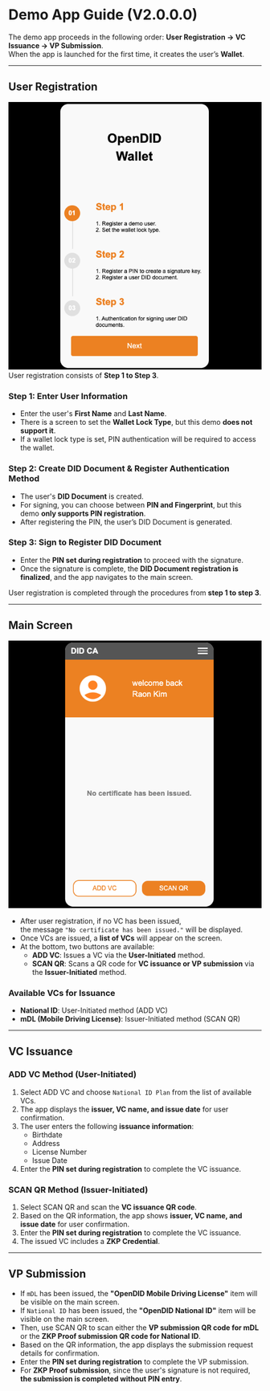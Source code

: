 # Demo App Guide (V2.0.0.0)

The demo app proceeds in the following order: **User Registration → VC Issuance → VP Submission**.  
When the app is launched for the first time, it creates the user’s **Wallet**.

---

## User Registration
![User Registration](images/guide1.png)  
User registration consists of **Step 1 to Step 3**.

### Step 1: Enter User Information
- Enter the user's **First Name** and **Last Name**.
- There is a screen to set the **Wallet Lock Type**, but this demo **does not support it**.
- If a wallet lock type is set, PIN authentication will be required to access the wallet.

### Step 2: Create DID Document & Register Authentication Method
- The user's **DID Document** is created.
- For signing, you can choose between **PIN and Fingerprint**, but this demo **only supports PIN registration**.
- After registering the PIN, the user’s DID Document is generated.

### Step 3: Sign to Register DID Document
- Enter the **PIN set during registration** to proceed with the signature.
- Once the signature is complete, the **DID Document registration is finalized**, and the app navigates to the main screen.

User registration is completed through the procedures from **step 1 to step 3**.

---

## Main Screen
![Main Screen](images/guide2.png)  
- After user registration, if no VC has been issued,  
  the message `"No certificate has been issued."` will be displayed.
- Once VCs are issued, a **list of VCs** will appear on the screen.
- At the bottom, two buttons are available:
  - **ADD VC**: Issues a VC via the **User-Initiated** method.
  - **SCAN QR**: Scans a QR code for **VC issuance or VP submission** via the **Issuer-Initiated** method.

### Available VCs for Issuance
- **National ID**: User-Initiated method (ADD VC)
- **mDL (Mobile Driving License)**: Issuer-Initiated method (SCAN QR)

---

## VC Issuance

### ADD VC Method (User-Initiated)
1. Select ADD VC and choose `National ID Plan` from the list of available VCs.
2. The app displays the **issuer, VC name, and issue date** for user confirmation.
3. The user enters the following **issuance information**:
   - Birthdate  
   - Address  
   - License Number  
   - Issue Date  
4. Enter the **PIN set during registration** to complete the VC issuance.

### SCAN QR Method (Issuer-Initiated)
1. Select SCAN QR and scan the **VC issuance QR code**.
2. Based on the QR information, the app shows **issuer, VC name, and issue date** for user confirmation.
3. Enter the **PIN set during registration** to complete the VC issuance.
4. The issued VC includes a **ZKP Credential**.

---

## VP Submission

- If `mDL` has been issued, the **"OpenDID Mobile Driving License"** item will be visible on the main screen.
- If `National ID` has been issued, the **"OpenDID National ID"** item will be visible on the main screen.
- Then, use SCAN QR to scan either the **VP submission QR code for mDL** or the **ZKP Proof submission QR code for National ID**.
- Based on the QR information, the app displays the submission request details for confirmation.
- Enter the **PIN set during registration** to complete the VP submission.
- For **ZKP Proof submission**, since the user's signature is not required, **the submission is completed without PIN entry**.
